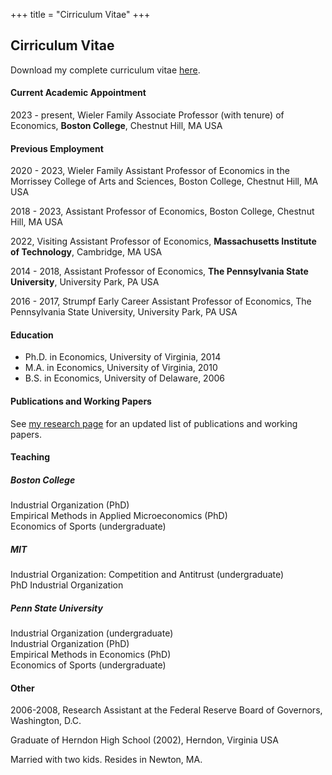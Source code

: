 +++
title = "Cirriculum Vitae"
+++

## Cirriculum Vitae

Download my complete curriculum vitae [here](/CharlesMurryCV.pdf).

#### Current Academic Appointment

2023 - present, Wieler Family Associate Professor (with tenure) of Economics, **Boston College**, Chestnut Hill, MA USA   

<!-- 2020 - present, Wieler Family Assistant Professor of Economics in the Morrissey College of Arts and Sciences, Boston College, Chestnut Hill, MA USA -->

#### Previous Employment

2020 - 2023, Wieler Family Assistant Professor of Economics in the Morrissey College of Arts and Sciences, Boston College, Chestnut Hill, MA USA

2018 - 2023, Assistant Professor of Economics, Boston College, Chestnut Hill, MA USA   

2022, Visiting Assistant Professor of Economics, **Massachusetts Institute of Technology**, Cambridge, MA USA   

2014 - 2018, Assistant Professor of Economics, **The Pennsylvania State University**, University Park, PA USA   

2016 - 2017, Strumpf Early Career Assistant Professor of Economics, The Pennsylvania State University, University Park, PA USA   


#### Education

* Ph.D. in Economics, University of Virginia, 2014
* M.A. in Economics, University of Virginia, 2010
* B.S. in Economics, University of Delaware, 2006


#### Publications and Working Papers
See [my research page](/research) for an updated list of publications and working papers. 


#### Teaching

##### *Boston College*   
Industrial Organization (PhD)  
Empirical Methods in Applied Microeconomics (PhD)  
Economics of Sports (undergraduate)  

##### *MIT*   
Industrial Organization: Competition and Antitrust (undergraduate)  
PhD Industrial Organization  

##### *Penn State University*  
Industrial Organization (undergraduate)  
Industrial Organization (PhD)  
Empirical Methods in Economics (PhD)  
Economics of Sports (undergraduate)  


#### Other

2006-2008, Research Assistant at the Federal Reserve Board of Governors, Washington, D.C.  

Graduate of Herndon High School (2002), Herndon, Virginia USA 

Married with two kids. Resides in Newton, MA.  